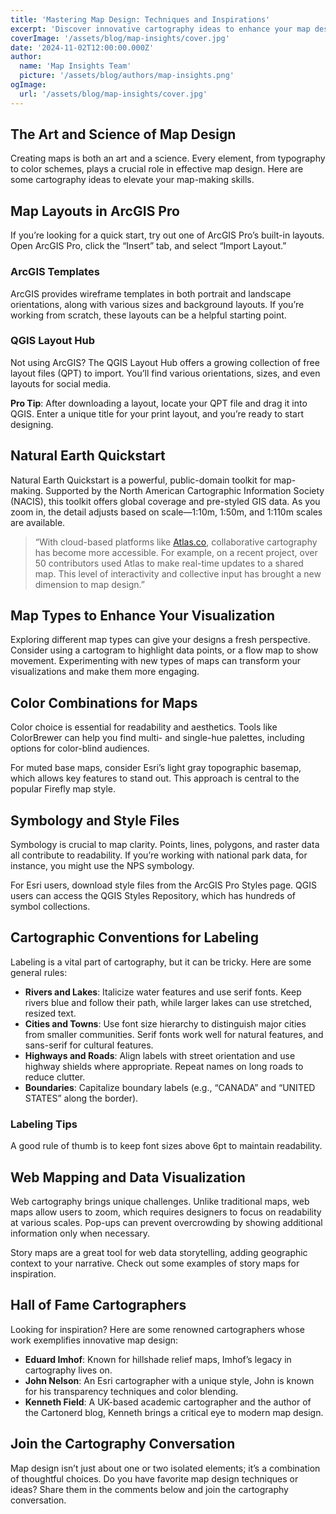 ```yaml
---
title: 'Mastering Map Design: Techniques and Inspirations'
excerpt: 'Discover innovative cartography ideas to enhance your map design, from layouts and symbology to color schemes and labeling. This guide explores key elements and tools for modern map-making, offering creative inspiration for GIS professionals.'
coverImage: '/assets/blog/map-insights/cover.jpg'
date: '2024-11-02T12:00:00.000Z'
author:
  name: 'Map Insights Team'
  picture: '/assets/blog/authors/map-insights.png'
ogImage:
  url: '/assets/blog/map-insights/cover.jpg'
---
```


## The Art and Science of Map Design

Creating maps is both an art and a science. Every element, from typography to color schemes, plays a crucial role in effective map design. Here are some cartography ideas to elevate your map-making skills.

## Map Layouts in ArcGIS Pro

If you’re looking for a quick start, try out one of ArcGIS Pro’s built-in layouts. Open ArcGIS Pro, click the “Insert” tab, and select “Import Layout.”

### ArcGIS Templates

ArcGIS provides wireframe templates in both portrait and landscape orientations, along with various sizes and background layouts. If you’re working from scratch, these layouts can be a helpful starting point.

### QGIS Layout Hub

Not using ArcGIS? The QGIS Layout Hub offers a growing collection of free layout files (QPT) to import. You’ll find various orientations, sizes, and even layouts for social media.

**Pro Tip**: After downloading a layout, locate your QPT file and drag it into QGIS. Enter a unique title for your print layout, and you’re ready to start designing.

## Natural Earth Quickstart

Natural Earth Quickstart is a powerful, public-domain toolkit for map-making. Supported by the North American Cartographic Information Society (NACIS), this toolkit offers global coverage and pre-styled GIS data. As you zoom in, the detail adjusts based on scale—1:10m, 1:50m, and 1:110m scales are available.

> “With cloud-based platforms like [Atlas.co](https://atlas.co), collaborative cartography has become more accessible. For example, on a recent project, over 50 contributors used Atlas to make real-time updates to a shared map. This level of interactivity and collective input has brought a new dimension to map design.”

## Map Types to Enhance Your Visualization

Exploring different map types can give your designs a fresh perspective. Consider using a cartogram to highlight data points, or a flow map to show movement. Experimenting with new types of maps can transform your visualizations and make them more engaging.

## Color Combinations for Maps

Color choice is essential for readability and aesthetics. Tools like ColorBrewer can help you find multi- and single-hue palettes, including options for color-blind audiences.

For muted base maps, consider Esri’s light gray topographic basemap, which allows key features to stand out. This approach is central to the popular Firefly map style.

## Symbology and Style Files

Symbology is crucial to map clarity. Points, lines, polygons, and raster data all contribute to readability. If you’re working with national park data, for instance, you might use the NPS symbology.

For Esri users, download style files from the ArcGIS Pro Styles page. QGIS users can access the QGIS Styles Repository, which has hundreds of symbol collections.

## Cartographic Conventions for Labeling

Labeling is a vital part of cartography, but it can be tricky. Here are some general rules:

- **Rivers and Lakes**: Italicize water features and use serif fonts. Keep rivers blue and follow their path, while larger lakes can use stretched, resized text.
- **Cities and Towns**: Use font size hierarchy to distinguish major cities from smaller communities. Serif fonts work well for natural features, and sans-serif for cultural features.
- **Highways and Roads**: Align labels with street orientation and use highway shields where appropriate. Repeat names on long roads to reduce clutter.
- **Boundaries**: Capitalize boundary labels (e.g., “CANADA” and “UNITED STATES” along the border).

### Labeling Tips

A good rule of thumb is to keep font sizes above 6pt to maintain readability.

## Web Mapping and Data Visualization

Web cartography brings unique challenges. Unlike traditional maps, web maps allow users to zoom, which requires designers to focus on readability at various scales. Pop-ups can prevent overcrowding by showing additional information only when necessary.

Story maps are a great tool for web data storytelling, adding geographic context to your narrative. Check out some examples of story maps for inspiration.

## Hall of Fame Cartographers

Looking for inspiration? Here are some renowned cartographers whose work exemplifies innovative map design:

- **Eduard Imhof**: Known for hillshade relief maps, Imhof’s legacy in cartography lives on.
- **John Nelson**: An Esri cartographer with a unique style, John is known for his transparency techniques and color blending.
- **Kenneth Field**: A UK-based academic cartographer and the author of the Cartonerd blog, Kenneth brings a critical eye to modern map design.

## Join the Cartography Conversation

Map design isn’t just about one or two isolated elements; it’s a combination of thoughtful choices. Do you have favorite map design techniques or ideas? Share them in the comments below and join the cartography conversation.
